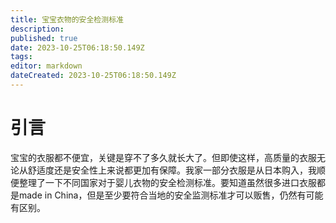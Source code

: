 ```yaml
---
title: 宝宝衣物的安全检测标准
description: 
published: true
date: 2023-10-25T06:18:50.149Z
tags: 
editor: markdown
dateCreated: 2023-10-25T06:18:50.149Z
---
```


# 引言
宝宝的衣服都不便宜，关键是穿不了多久就长大了。但即使这样，高质量的衣服无论从舒适度还是安全性上来说都更加有保障。我家一部分衣服是从日本购入，我顺便整理了一下不同国家对于婴儿衣物的安全检测标准。要知道虽然很多进口衣服都是made in China，但是至少要符合当地的安全监测标准才可以贩售，仍然有可能有区别。